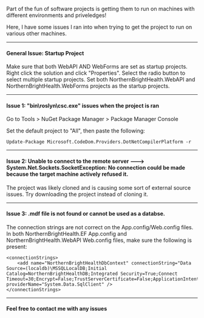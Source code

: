 Part of the fun of software projects is getting them to run on machines with different environments and priveledges!

Here, I have some issues I ran into when trying to get the project to run on various other machines.

<hr />

<h4><b>General Issue: Startup Project</b></h4>
Make sure that both WebAPI AND WebForms are set as startup projects.
Right click the solution and click "Properties".
Select the radio button to select multiple startup projects.
Set both NorthernBrightHealth.WebAPI and NorthernBrightHealth.WebForms projects as the startup projects.

<hr />

<h4><b>Issue 1: "bin\roslyn\csc.exe" issues when the project is ran</b></h4>
Go to Tools > NuGet Package Manager > Package Manager Console

Set the default project to "All", then paste the following:

```
Update-Package Microsoft.CodeDom.Providers.DotNetCompilerPlatform -r
```
<hr />

<h4><b>Issue 2:  Unable to connect to the remote server ---> System.Net.Sockets.SocketException: No connection could be made because the target machine actively refused it.</b></h4>
The project was likely cloned and is causing some sort of external source issues.
Try downloading the project instead of cloning it.

<hr />

<h4><b>Issue 3: .mdf file is not found or cannot be used as a databse.</b></h4>

The connection strings are not correct on the App.config/Web.config files.
In both NorthernBrightHealth.EF App.config and NorthernBrightHealth.WebAPI Web.config files, make sure the following is present:

```
<connectionStrings>
	<add name="NorthernBrightHealthDbContext" connectionString="Data Source=(localdb)\MSSQLLocalDB;Initial Catalog=NorthernBrightHealthDB;Integrated Security=True;Connect Timeout=30;Encrypt=False;TrustServerCertificate=False;ApplicationIntent=ReadWrite;MultiSubnetFailover=False" providerName="System.Data.SqlClient" />
</connectionStrings>
```

<hr />

<h4>Feel free to contact me with any issues</h4>
